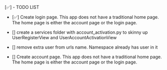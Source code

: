 
[✅] - TODO LIST

- [✅] Create login page. This app does not have a traditional home page. The home page is either
the account page or the login page.

- [] create a services folder with account_activation.py to skinny up UserRegisterView
and UserAccountActivationView

- [] remove extra user from urls name. Namespace already has user in it

- [] Create account page. This app does not have a traditional home page. The home page is either
the account page or the login page.